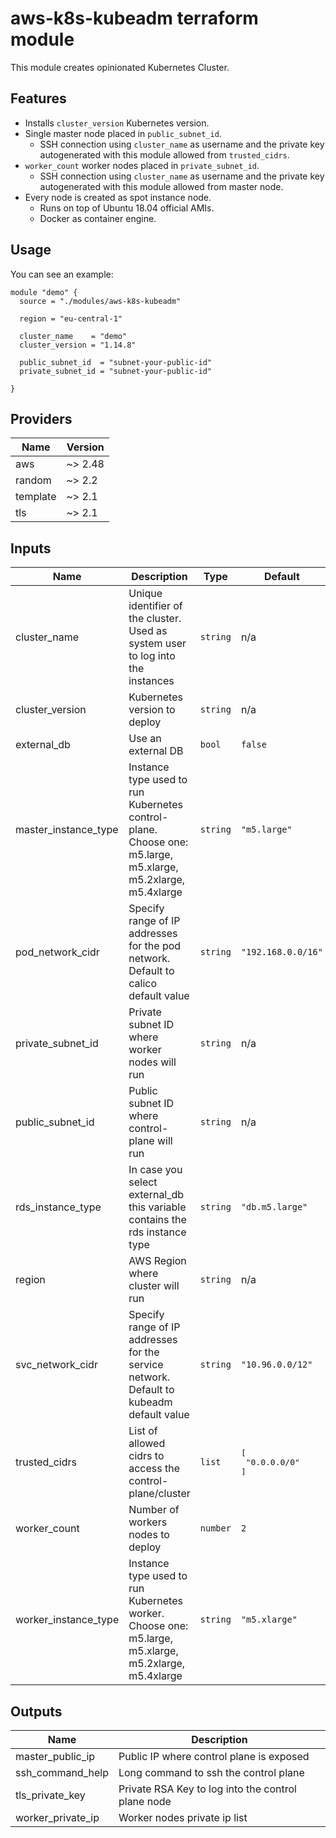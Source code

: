# aws-k8s-kubeadm terraform module

This module creates opinionated Kubernetes Cluster.


## Features

- Installs `cluster_version` Kubernetes version.
- Single master node placed in `public_subnet_id`.
  - SSH connection using `cluster_name` as username and the private key autogenerated with this module allowed from
  `trusted_cidrs`.
- `worker_count` worker nodes placed in `private_subnet_id`.
  - SSH connection using `cluster_name` as username and the private key autogenerated with this module allowed from
  master node.
- Every node is created as spot instance node.
  - Runs on top of Ubuntu 18.04 official AMIs.
  - Docker as container engine.


## Usage

You can see an example:

```hcl
module "demo" {
  source = "./modules/aws-k8s-kubeadm"

  region = "eu-central-1"

  cluster_name    = "demo"
  cluster_version = "1.14.8"

  public_subnet_id  = "subnet-your-public-id"
  private_subnet_id = "subnet-your-public-id"

}
```


## Providers

| Name     | Version |
| -------- | ------- |
| aws      | ~> 2.48 |
| random   | ~> 2.2  |
| template | ~> 2.1  |
| tls      | ~> 2.1  |


## Inputs

| Name | Description | Type | Default | Required |
|------|-------------|------|---------|:-----:|
| cluster\_name | Unique identifier of the cluster. Used as system user to log into the instances | `string` | n/a | yes |
| cluster\_version | Kubernetes version to deploy | `string` | n/a | yes |
| external\_db | Use an external DB | `bool` | `false` | no |
| master\_instance\_type | Instance type used to run Kubernetes control-plane. Choose one: m5.large, m5.xlarge, m5.2xlarge, m5.4xlarge | `string` | `"m5.large"` | no |
| pod\_network\_cidr | Specify range of IP addresses for the pod network. Default to calico default value | `string` | `"192.168.0.0/16"` | no |
| private\_subnet\_id | Private subnet ID where worker nodes will run | `string` | n/a | yes |
| public\_subnet\_id | Public subnet ID where control-plane will run | `string` | n/a | yes |
| rds\_instance\_type | In case you select external\_db this variable contains the rds instance type | `string` | `"db.m5.large"` | no |
| region | AWS Region where cluster will run | `string` | n/a | yes |
| svc\_network\_cidr | Specify range of IP addresses for the service network. Default to kubeadm default value | `string` | `"10.96.0.0/12"` | no |
| trusted\_cidrs | List of allowed cidrs to access the control-plane/cluster | `list` | <pre>[<br>  "0.0.0.0/0"<br>]</pre> | no |
| worker\_count | Number of workers nodes to deploy | `number` | `2` | no |
| worker\_instance\_type | Instance type used to run Kubernetes worker. Choose one: m5.large, m5.xlarge, m5.2xlarge, m5.4xlarge | `string` | `"m5.xlarge"` | no |                     |    no    |


## Outputs

| Name                | Description                                        |
| ------------------- | -------------------------------------------------- |
| master\_public\_ip  | Public IP where control plane is exposed           |
| ssh\_command\_help  | Long command to ssh the control plane              |
| tls\_private\_key   | Private RSA Key to log into the control plane node |
| worker\_private\_ip | Worker nodes private ip list                       |